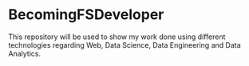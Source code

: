 # BecomingFSDeveloper
This repository will be used to show my work done using different technologies regarding Web, Data Science, Data Engineering and Data Analytics.
